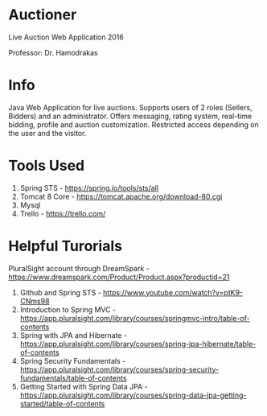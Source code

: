 # Auctioner
Live Auction Web Application 2016

Professor: Dr. Hamodrakas

# Info
Java Web Application for live auctions. Supports users of 2 roles (Sellers, Bidders) and an administrator. Offers messaging, rating system, real-time bidding, profile and auction customization. Restricted access depending on the user and the visitor.

# Tools Used

1.  Spring STS - <https://spring.io/tools/sts/all>
2.  Tomcat 8 Core - <https://tomcat.apache.org/download-80.cgi>
3.  Mysql
4.  Trello - <https://trello.com/>

# Helpful Turorials

PluralSight account through DreamSpark - <https://www.dreamspark.com/Product/Product.aspx?productid=21>

1.  Github and Spring STS - <https://www.youtube.com/watch?v=ptK9-CNms98>
2.  Introduction to Spring MVC - <https://app.pluralsight.com/library/courses/springmvc-intro/table-of-contents>
3.  Spring with JPA and Hibernate - <https://app.pluralsight.com/library/courses/spring-jpa-hibernate/table-of-contents>
4.  Spring Security Fundamentals - <https://app.pluralsight.com/library/courses/spring-security-fundamentals/table-of-contents>
5.  Getting Started with Spring Data JPA - <https://app.pluralsight.com/library/courses/spring-data-jpa-getting-started/table-of-contents>
